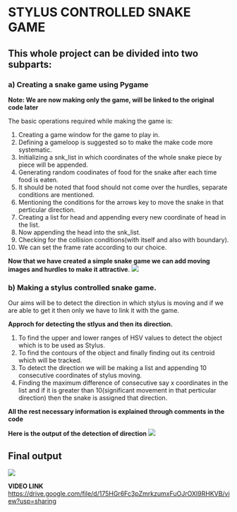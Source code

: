 # STYLUS CONTROLLED SNAKE GAME

## This whole project can be divided into two subparts:
### a) Creating a snake game using Pygame
**Note: We are now making only the game, will be linked to the original code later** 

The basic operations required while making the game is:
1. Creating a game window for the game to play in.
2. Defining a gameloop is suggested so to make the make code more systematic. 
3. Initializing a snk_list in which coordinates of the whole snake piece by piece will be appended.
4. Generating random coodinates of food for the snake after each time food is eaten.
5. It should be noted that food should not come over the hurdles, separate conditions are mentioned.
6. Mentioning the conditions for the arrows key to move the snake in that perticular direction.
7. Creating a list for head and appending every new coordinate of head in the list.
8. Now appending the head into the snk_list.
9. Checking for the collision conditions(with itself and also with boundary).
10. We can set the frame rate according to our choice.

**Now that we have created a simple snake game we can add moving images and hurdles to make it attractive**.
![](https://i.imgur.com/ujSFbjJ.png)



### b) Making a stylus controlled snake game.
Our aims will be to detect the direction in which stylus is moving and if we are able to get it then only we have to link it with the game.

 **Approch for detecting the stlyus and then its direction.**
1. To find the upper and lower ranges of HSV values to detect the object which is to be used as Stylus.
2. To find the contours of the object and finally finding out its centroid which will be tracked.
3. To detect the direction we will be making a list and appending 10 consecutive coordinates of stylus moving.
4. Finding the maximum difference of consecutive say x coordinates in the list and if it is greater than 10(significant movement in that perticular direction) then the snake is assigned that direction.

**All the rest necessary information is explained through comments in the code**

**Here is the output of the detection of direction**
![](https://i.imgur.com/NBLDFmk.gif)

## Final output
![](https://i.imgur.com/nnQYar3.gif)

**VIDEO LINK**
https://drive.google.com/file/d/175HGr6Fc3pZmrkzumxFuOJrOXI9RHKVB/view?usp=sharing






